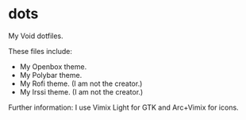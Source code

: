 # dots
My Void dotfiles.

These files include:
- My Openbox theme.
- My Polybar theme.
- My Rofi theme. (I am not the creator.)
- My Irssi theme. (I am not the creator.)

Further information: I use Vimix Light for GTK and Arc+Vimix for icons.
